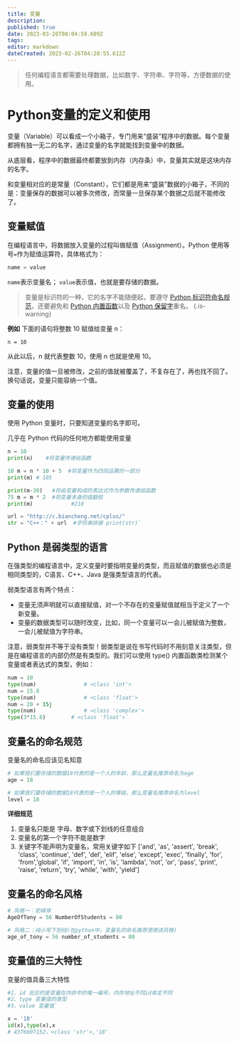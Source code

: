 ```yaml
---
title: 变量
description: 
published: true
date: 2023-03-26T08:04:59.609Z
tags: 
editor: markdown
dateCreated: 2023-02-26T04:28:55.612Z
---
```


> 任何编程语言都需要处理数据，比如数字、字符串、字符等，方便数据的使用。

# Python变量的定义和使用

变量（Variable）可以看成一个小箱子，专门用来“盛装”程序中的数据。每个变量都拥有独一无二的名字，通过变量的名字就能找到变量中的数据。

从底层看，程序中的数据最终都要放到内存（内存条）中，变量其实就是这块内存的名字。

和变量相对应的是常量（Constant），它们都是用来“盛装”数据的小箱子，不同的是：变量保存的数据可以被多次修改，而常量一旦保存某个数据之后就不能修改了。

## 变量赋值

在编程语言中，将数据放入变量的过程叫做赋值（Assignment）。Python 使用等号`=`作为赋值运算符，具体格式为：

```python
name = value

```
`name`表示变量名；
`value`表示值，也就是要存储的数据。
> 变量是标识符的一种，它的名字不能随便起，要遵守 [Python 标识符命名规范](http://c.biancheng.net/view/4186.html)，还要避免和 [Python 内置函数](http://c.biancheng.net/view/4208.html)以及 [Python 保留字](http://c.biancheng.net/view/4188.html)重名。
{.is-warning}

**例如** 下面的语句将整数 10 赋值给变量 n：

`n = 10`

从此以后，n 就代表整数 10，使用 n 也就是使用 10。

注意，变量的值一旦被修改，之前的值就被覆盖了，不复存在了，再也找不回了。换句话说，变量只能容纳一个值。

## 变量的使用

使用 Python 变量时，只要知道变量的名字即可。

几乎在 Python 代码的任何地方都能使用变量
```python
n = 10
print(n)	#将变量传递给函数 

10 m = n * 10 + 5  #将变量作为四则运算的一部分 
print(m) # 105 

print(m-30)   #将由变量构成的表达式作为参数传递给函数
75 m = m * 2  #将变量本身的值翻倍 
print(m) 			#210 

url = "http://c.biancheng.net/cplus/" 
str = "C++：" + url  #字符串拼接 print(str)`

```


## Python 是弱类型的语言

在强类型的编程语言中，定义变量时要指明变量的类型，而且赋值的数据也必须是相同类型的，C语言、C++、Java 是强类型语言的代表。

弱类型语言有两个特点：

* 变量无须声明就可以直接赋值，对一个不存在的变量赋值就相当于定义了一个新变量。
* 变量的数据类型可以随时改变，比如，同一个变量可以一会儿被赋值为整数，一会儿被赋值为字符串。

注意，弱类型并不等于没有类型！弱类型是说在书写代码时不用刻意关注类型，但是在编程语言的内部仍然是有类型的。我们可以使用 type() 内置函数类检测某个变量或者表达式的类型，例如：
```py
num = 10
type(num)				# <class 'int'> 
num = 15.8 
type(num)				# <class 'float'> 
num = 20 + 15j 
type(num)				# <class 'complex'> 
type(3*15.6)		# <class 'float'>`


```


## 变量名的命名规范

变量名的命名应该见名知意

```py
# 如果我们要存储的数据18代表的是一个人的年龄，那么变量名推荐命名为age
age = 18

# 如果我们要存储的数据18代表的是一个人的等级，那么变量名推荐命名为level
level = 18
```

**详细规范**
1. 变量名只能是 字母、数字或下划线的任意组合
2. 变量名的第一个字符不能是数字
3. 关键字不能声明为变量名，常用关键字如下 
	['and', 'as', 'assert', 'break', 'class', 'continue', 'def', 'del', 'elif', 'else', 'except', 'exec', 'finally', 'for', 'from','global', 'if', 'import', 'in', 'is', 'lambda', 'not', 'or', 'pass', 'print', 'raise', 'return', 'try', 'while', 'with', 'yield']

## 变量名的命名风格

```py
# 风格一：驼峰体 
AgeOfTony = 56 NumberOfStudents = 80

# 风格二：纯小写下划线(在python中，变量名的命名推荐使用该风格)
age_of_tony = 56 number_of_students = 80
```

## 变量值的三大特性

变量的值具备三大特性

```python
#1、id 反应的是变量在内存中的唯一编号，内存地址不同id肯定不同 
#2、type 变量值的类型 
#3、value 变量值`

x = '18'
id(x),type(x),x 
# 4376607152，<class 'str'>,'18'
```

‍